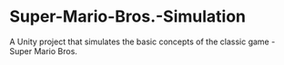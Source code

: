 # Super-Mario-Bros.-Simulation
A Unity project that simulates the basic concepts of the classic game - Super Mario Bros.
